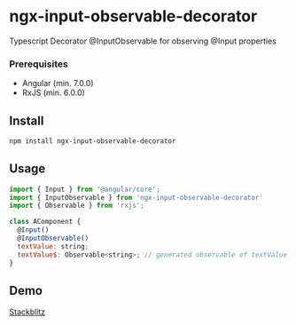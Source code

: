 # ngx-input-observable-decorator
Typescript Decorator @InputObservable for observing @Input properties

### Prerequisites
- Angular (min. 7.0.0)
- RxJS (min. 6.0.0)

## Install
```bash
npm install ngx-input-observable-decorator
```

## Usage

```javascript
import { Input } from '@angular/core';
import { InputObservable } from 'ngx-input-observable-decorator'
import { Observable } from 'rxjs';

class AComponent {
  @Input()
  @InputObservable()
  textValue: string;
  textValue$: Observable<string>; // generated observable of textValue
}
```

## Demo
[Stackblitz](https://stackblitz.com/edit/demo-ngx-input-observable-decorator)